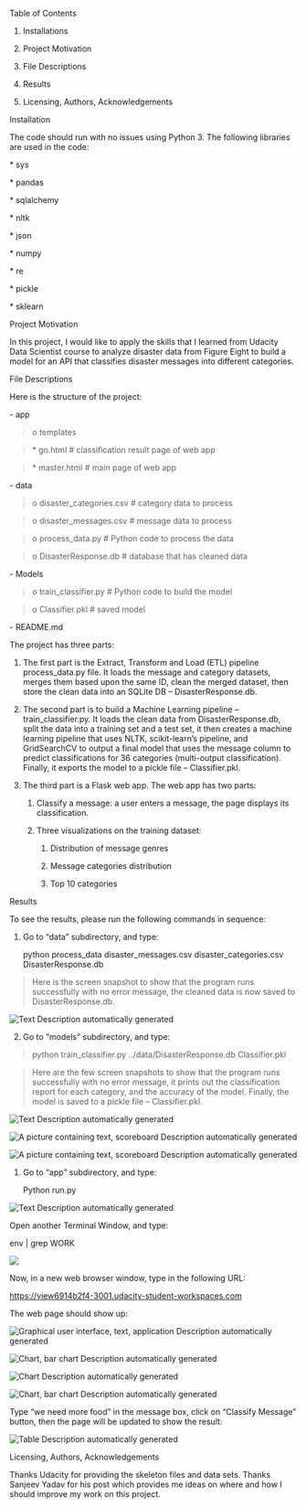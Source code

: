 Table of Contents

1. Installations

2. Project Motivation

3. File Descriptions

4. Results

5. Licensing, Authors, Acknowledgements

Installation

The code should run with no issues using Python 3. The following libraries are
used in the code:

\* sys

\* pandas

\* sqlalchemy

\* nltk

\* json

\* numpy

\* re

\* pickle

\* sklearn

Project Motivation

In this project, I would like to apply the skills that I learned from Udacity
Data Scientist course to analyze disaster data from Figure Eight to build a
model for an API that classifies disaster messages into different categories.

File Descriptions

Here is the structure of the project:

\- app

>   o templates

>   \* go.html \# classification result page of web app

>   \* master.html \# main page of web app

\- data

>   o disaster_categories.csv \# category data to process

>   o disaster_messages.csv \# message data to process

>   o process_data.py \# Python code to process the data

>   o DisasterResponse.db \# database that has cleaned data

\- Models

>   o train_classifier.py \# Python code to build the model

>   o Classifier.pkl \# saved model

\- README.md

The project has three parts:

1.  The first part is the Extract, Transform and Load (ETL) pipeline
    process_data.py file. It loads the message and category datasets, merges
    them based upon the same ID, clean the merged dataset, then store the clean
    data into an SQLite DB – DisasterResponse.db.

2.  The second part is to build a Machine Learning pipeline –
    train_classifier.py. It loads the clean data from DisasterResponse.db, split
    the data into a training set and a test set, it then creates a machine
    learning pipeline that uses NLTK, scikit-learn’s pipeline, and GridSearchCV
    to output a final model that uses the message column to predict
    classifications for 36 categories (multi-output classification). Finally, it
    exports the model to a pickle file – Classifier.pkl.

3.  The third part is a Flask web app. The web app has two parts:

    1.  Classify a message: a user enters a message, the page displays its
        classification.

    2.  Three visualizations on the training dataset:

        1.  Distribution of message genres

        2.  Message categories distribution

        3.  Top 10 categories

Results

To see the results, please run the following commands in sequence:

1.  Go to “data” subdirectory, and type:

    python process_data disaster_messages.csv disaster_categories.csv
    DisasterResponse.db

>   Here is the screen snapshot to show that the program runs successfully with
>   no error message, the cleaned data is now saved to DisasterResponse.db.

![Text Description automatically generated](process_data.jpg)

2. Go to “models” subdirectory, and type:

>   python train_classifier.py ../data/DisasterResponse.db Classifier.pkl

>   Here are the few screen snapshots to show that the program runs successfully
>   with no error message, it prints out the classification report for each
>   category, and the accuracy of the model. Finally, the model is saved to a
>   pickle file – Classifier.pkl.

![Text Description automatically generated](training1.jpg)

![A picture containing text, scoreboard Description automatically generated](training2.jpg)

![A picture containing text, scoreboard Description automatically generated](training3.jpg)

1.  Go to “app” subdirectory, and type:

    Python run.py

![Text Description automatically generated](run.jpg)

Open another Terminal Window, and type:

env \| grep WORK

![](env.jpg)

Now, in a new web browser window, type in the following URL:

<https://view6914b2f4-3001.udacity-student-workspaces.com>

The web page should show up:

![Graphical user interface, text, application Description automatically generated](web1.jpg)

![Chart, bar chart Description automatically generated](web2.jpg)

![Chart Description automatically generated](web3.jpg)

![Chart, bar chart Description automatically generated](web4.jpg)

Type “we need more food” in the message box, click on “Classify Message” button,
then the page will be updated to show the result:

![Table Description automatically generated](web5.jpg)

Licensing, Authors, Acknowledgements

Thanks Udacity for providing the skeleton files and data sets. Thanks Sanjeev
Yadav for his post which provides me ideas on where and how I should improve my
work on this project.
